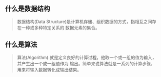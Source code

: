 ## 什么是数据结构
> 数据结构(Data Structure)是计算机存储、组织数据的方式，指相互之间存在一种或多种特定关系的 数据元素的集合。  

## 什么是算法
> 算法(Algorithm):就是定义良好的计算过程，他取一个或一组的值为输入，并产生出一个或一组值作为 输出。简单来说算法就是一系列的计算步骤，用来将输入数据转化成输出结果。  

